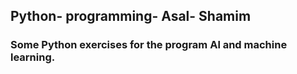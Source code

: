 ## Python- programming- Asal- Shamim
### Some Python exercises for the program Al and machine learning.